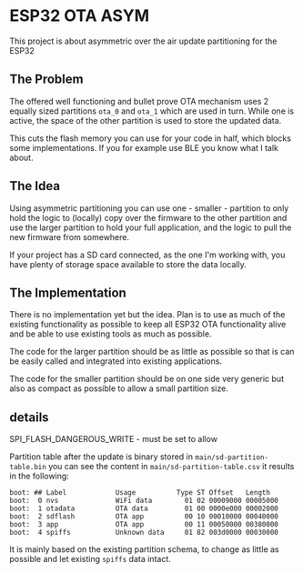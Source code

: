 # ESP32 OTA ASYM

This project is about asymmetric over the air update partitioning for the ESP32

## The Problem

The offered well functioning and bullet prove OTA mechanism uses 2 equally sized partitions 
`ota_0` and `ota_1` which are used in turn. While one is active, the space of the other partition
is used to store the updated data.

This cuts the flash memory you can use for your code in half, which blocks some implementations.
If you for example use BLE you know what I talk about. 

## The Idea

Using asymmetric partitioning you can use one - smaller - partition to only hold the logic to 
(locally) copy over the firmware to the other partition and use the larger partition to hold
your full application, and the logic to pull the new firmware from somewhere.  

If your project has a SD card connected, as the one I'm working with, you have plenty of storage space
available to store the data locally.

## The Implementation

There is no implementation yet but the idea. Plan is to use as much of the existing functionality 
as possible to keep all ESP32 OTA functionality alive and be able to use existing tools as much as
possible.

The code for the larger partition should be as little as possible so that is can be easily called and
integrated into existing applications.

The code for the smaller partition should be on one side very generic but also as compact as possible
to allow a small partition size.

## details

SPI_FLASH_DANGEROUS_WRITE - must be set to allow

Partition table after the update is binary stored in `main/sd-partition-table.bin` you
can see the content in `main/sd-partition-table.csv` it results in the following:

    boot: ## Label            Usage          Type ST Offset   Length
    boot:  0 nvs              WiFi data        01 02 00009000 00005000
    boot:  1 otadata          OTA data         01 00 0000e000 00002000
    boot:  2 sdflash          OTA app          00 10 00010000 00040000
    boot:  3 app              OTA app          00 11 00050000 00380000
    boot:  4 spiffs           Unknown data     01 82 003d0000 00030000

It is mainly based on the existing partition schema, to change as little as possible
and let existing `spiffs` data intact.